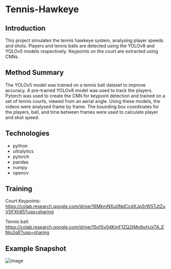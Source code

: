 # Tennis-Hawkeye

## Introduction
This project simulates the tennis hawkeye system, analysing player speeds and shots. Players and tennis balls are detected using the YOLOv8 and YOLOv5 models respectively. Keypoints on the court are extracted using CNNs.

## Method Summary
The YOLOv5 model was trained on a tennis ball dataset to improve accuracy. A pre-trained YOLOv8 model was used to track the players. Pytorch was used to create the CNN for keypoint detection and trained on a set of tennis courts, viewed from an aerial angle. Using these models, the videos were analysed frame by frame. The bounding box coordinates for the players, ball, and time between frames were used to calculate player and shot speed. 

## Technologies
- python
- ultralytics
- pytorch
- pandas
- numpy
- opencv

## Training
Court Keypoints: https://colab.research.google.com/drive/16MkmNXu0NdCcdXJp5rWSTJtZuVSFXh85?usp=sharing

Tennis ball: https://colab.research.google.com/drive/15ofSv04KmF1ZQ2tMo6uHJxTA_ENjo2qE?usp=sharing

## Example Snapshot
![image](https://github.com/user-attachments/assets/a1f6c173-a977-4719-9c7c-1c472f38e193)
